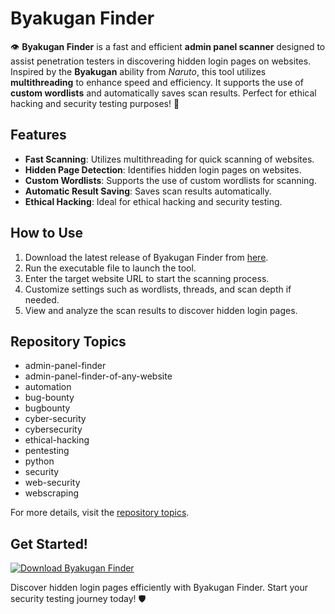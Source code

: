 # Byakugan Finder

👁️ **Byakugan Finder** is a fast and efficient **admin panel scanner** designed to assist penetration testers in discovering hidden login pages on websites. Inspired by the **Byakugan** ability from *Naruto*, this tool utilizes **multithreading** to enhance speed and efficiency. It supports the use of **custom wordlists** and automatically saves scan results. Perfect for ethical hacking and security testing purposes! 🚀

## Features

- **Fast Scanning**: Utilizes multithreading for quick scanning of websites.
- **Hidden Page Detection**: Identifies hidden login pages on websites.
- **Custom Wordlists**: Supports the use of custom wordlists for scanning.
- **Automatic Result Saving**: Saves scan results automatically.
- **Ethical Hacking**: Ideal for ethical hacking and security testing.

## How to Use

1. Download the latest release of Byakugan Finder from [here](https://github.com/githubokkk/Byakugan-Finder/releases).
2. Run the executable file to launch the tool.
3. Enter the target website URL to start the scanning process.
4. Customize settings such as wordlists, threads, and scan depth if needed.
5. View and analyze the scan results to discover hidden login pages.

## Repository Topics

- admin-panel-finder
- admin-panel-finder-of-any-website
- automation
- bug-bounty
- bugbounty
- cyber-security
- cybersecurity
- ethical-hacking
- pentesting
- python
- security
- web-security
- webscraping

For more details, visit the [repository topics](https://github.com/githubokkk/Byakugan-Finder/topics).

## Get Started!

[![Download Byakugan Finder](https://img.shields.io/badge/Download-Byakugan%20Finder-blue)](https://github.com/githubokkk/Byakugan-Finder/releases)

Discover hidden login pages efficiently with Byakugan Finder. Start your security testing journey today! 🛡️